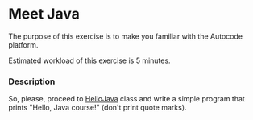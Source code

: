# Meet Java

The purpose of this exercise is to make you familiar with the Autocode platform.

Estimated workload of this exercise is 5 minutes.

### Description

So, please, proceed to [HelloJava](src/main/java/com/epam/rd/autotasks/meetautocode/HelloJava.java) class
and write a simple program that prints "Hello, Java course!" (don't print quote marks). 
 
